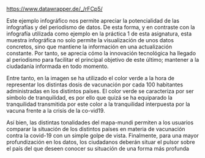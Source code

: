 https://www.datawrapper.de/_/rFCp5/

Este ejemplo infográfico nos permite apreciar la potencialidad de las 
infografías y del periodismo de datos. De esta forma, y en contraste con 
la infografía utilizada como ejemplo en la práctica 1 de esta 
asignatura, esta muestra infográfica no solo permite la visualización de 
unos datos concretos, sino que mantiene la información en una 
actualización constante.  Por tanto, se aprecia cómo la innovación 
tecnológica ha llegado al periodismo para facilitar el principal 
objetivo de este último; mantener a la ciudadanía informada en todo 
momento.

Entre tanto, en la imagen se ha utilizado el color verde a la hora de representar los distintas dosis de vacunación por cada 100 habitantes administradas en los distintos países. El 
color verde se caracteriza por ser símbolo de tranquilidad, es por ello que quizá se ha equiparado la tranquilidad transmitida por este color a la tranquilidad interpuesta por la 
vacuna frente a la crisis de la co-vid19.

Así bien, las distintas tonalidades del mapa-mundi permiten a los usuarios comparar la situación de los distintos países en materia de vacunación contra la covid-19 con un simple golpe 
de vista. Finalmente, para una mayor profundización en los datos, los ciudadanos deberán situar el pulsor sobre el país del que deseen conocer su situación de una forma más profunda
